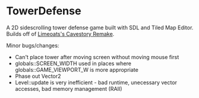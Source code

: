 # TowerDefense

A 2D sidescrolling tower defense game built with SDL and Tiled Map Editor. Builds off of [Limeoats's Cavestory Remake](https://github.com/Limeoats/cavestory-development).

Minor bugs/changes:    
- Can't place tower after moving screen without moving mouse first
- globals::SCREEN_WIDTH used in places where globals::GAME_VIEWPORT_W is more appropriate  
- Phase out Vector2  
- Level::update is very inefficient - bad runtime, unecessary vector accesses, bad memory management (RAII)
